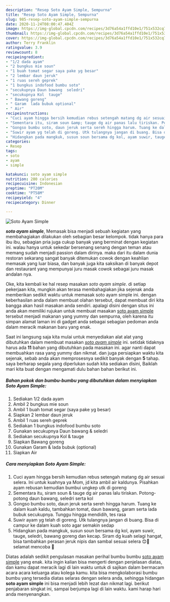 ```yaml
---
description: "Resep Soto Ayam Simple, Sempurna"
title: "Resep Soto Ayam Simple, Sempurna"
slug: 985-resep-soto-ayam-simple-sempurna
date: 2020-11-24T08:00:47.404Z
image: https://img-global.cpcdn.com/recipes/3d76a54a1ffd10e1/751x532cq70/soto-ayam-simple-foto-resep-utama.jpg
thumbnail: https://img-global.cpcdn.com/recipes/3d76a54a1ffd10e1/751x532cq70/soto-ayam-simple-foto-resep-utama.jpg
cover: https://img-global.cpcdn.com/recipes/3d76a54a1ffd10e1/751x532cq70/soto-ayam-simple-foto-resep-utama.jpg
author: Terry Franklin
ratingvalue: 3.9
reviewcount: 8
recipeingredient:
- "1/2 dada ayam"
- "2 bungkus mie soun"
- "1 buah tomat segar saya pake yg besar"
- "2 lembar daun jeruk"
- "1 ruas sereh geprek"
- "1 bungkus indofood bumbu soto"
- "secukupnya Daun bawang  seledri"
- "secukupnya Kol  tauge"
- " Bawang goreng"
- " Garam  lada bubuk optional"
- " Air"
recipeinstructions:
- "Cuci ayam hingga bersih kemudian rebus setengah matang dg air sesuai selera. Ini untuk kuahnya ya Mom, jd kita ambil air kaldunya. Pisahkan ayam rebusan kemudian bumbui ungkep utk di goreng"
- "Sementara itu, siram soun &amp; tauge dg air panas lalu tiriskan. Potong-potong daun bawang, seledri serta kol"
- "Gongso bumbu soto, daun jeruk serta sereh hingga harum. Tuang ke dalam kuah kaldu, tambahkan tomat, daun bawang, garam serta lada bubuk secukupnya. Tunggu hingga mendidih, tes rasa"
- "Suwir ayam yg telah di goreng. Utk tulangnya jangan di buang. Bisa di campur ke dalam kuah soto agar semakin sedap"
- "Hidangkan pada mangkuk, susun soun bersama dg kol, ayam suwir, tauge, seledri, bawang goreng dan kecap. Siram dg kuah selagi hangat, bisa tambahkan perasan jeruk nipis dan sambal sesuai selera 😊🤗 selamat mencoba 🙏"
categories:
- Resep
tags:
- soto
- ayam
- simple

katakunci: soto ayam simple 
nutrition: 280 calories
recipecuisine: Indonesian
preptime: "PT20M"
cooktime: "PT58M"
recipeyield: "4"
recipecategory: Dinner

---
```



![Soto Ayam Simple](https://img-global.cpcdn.com/recipes/3d76a54a1ffd10e1/751x532cq70/soto-ayam-simple-foto-resep-utama.jpg)

<b><i>soto ayam simple</i></b>, Memasak bisa menjadi sebuah kegiatan yang membahagiakan dilakukan oleh sebagian besar kelompok. tidak hanya para ibu ibu, sebagian pria juga cukup banyak yang berminat dengan kegiatan ini. walau hanya untuk sekedar bersenang senang dengan teman atau memang sudah menjadi passion dalam dirinya. maka dari itu dalam dunia restoran sekarang sangat banyak ditemukan cowok dengan keahlian memasak yang luar biasa, dan banyak juga kita saksikan di banyak depot dan restaurant yang mempunyai juru masak cowok sebagai juru masak andalan nya.



Oke, kita kembali ke hal resep masakan <i>soto ayam simple</i>. di setiap pekerjaan kita, mungkin akan terasa membahagiakan jika sejenak anda memberikan sedikit waktu untuk memasak soto ayam simple ini. dengan keberhasilan anda dalam membuat olahan tersebut, dapat membuat diri kita bangga akan hasil masakan anda sendiri. apalagi disini dengan situs ini anda akan memiliki rujukan untuk membuat masakan <u>soto ayam simple</u> tersebut menjadi makanan yang yummy dan sempurna, oleh karena itu simpan alamat laman ini di gadget anda sebagai sebagian pedoman anda dalam meracik makanan baru yang enak.


Saat ini langsung saja kita mulai untuk menyediakan alat alat yang dibutuhkan dalam membuat masakan <u><i>soto ayam simple</i></u> ini. setidak tidaknya harus ada <b>11</b> bahan yang dibutuhkan pada masakan ini. agar nanti dapat membuahkan rasa yang yummy dan nikmat. dan juga persiapkan waktu kita sejenak, sebab anda akan memprosesnya sedikit banyak dengan <b>5</b> tahap. saya berharap segala yang diperlukan sudah kita sediakan disini, Baiklah mari kita buat dengan mengamati dulu bahan bahan berikut ini.

<!--inarticleads1-->

##### Bahan pokok dan bumbu-bumbu yang dibutuhkan dalam menyiapkan Soto Ayam Simple:

1. Sediakan 1/2 dada ayam
1. Ambil 2 bungkus mie soun
1. Ambil 1 buah tomat segar (saya pake yg besar)
1. Siapkan 2 lembar daun jeruk
1. Ambil 1 ruas sereh geprek
1. Sediakan 1 bungkus indofood bumbu soto
1. Gunakan secukupnya Daun bawang &amp; seledri
1. Sediakan secukupnya Kol &amp; tauge
1. Siapkan  Bawang goreng
1. Gunakan  Garam &amp; lada bubuk (optional)
1. Siapkan  Air




<!--inarticleads2-->

##### Cara menyiapkan Soto Ayam Simple:

1. Cuci ayam hingga bersih kemudian rebus setengah matang dg air sesuai selera. Ini untuk kuahnya ya Mom, jd kita ambil air kaldunya. Pisahkan ayam rebusan kemudian bumbui ungkep utk di goreng
1. Sementara itu, siram soun &amp; tauge dg air panas lalu tiriskan. Potong-potong daun bawang, seledri serta kol
1. Gongso bumbu soto, daun jeruk serta sereh hingga harum. Tuang ke dalam kuah kaldu, tambahkan tomat, daun bawang, garam serta lada bubuk secukupnya. Tunggu hingga mendidih, tes rasa
1. Suwir ayam yg telah di goreng. Utk tulangnya jangan di buang. Bisa di campur ke dalam kuah soto agar semakin sedap
1. Hidangkan pada mangkuk, susun soun bersama dg kol, ayam suwir, tauge, seledri, bawang goreng dan kecap. Siram dg kuah selagi hangat, bisa tambahkan perasan jeruk nipis dan sambal sesuai selera 😊🤗 selamat mencoba 🙏




Diatas adalah sedikit pengulasan masakan perihal bumbu bumbu <u>soto ayam simple</u> yang enak. kita ingin kalian bisa mengerti dengan penjelasan diatas, dan kamu dapat meracik lagi di lain waktu untuk di sajikan dalam bermacam acara acara keluarga atau kolega kamu. kita bisa mengkolaborasi bumbu bumbu yang tersedia diatas selaras dengan selera anda, sehingga hidangan <b>soto ayam simple</b> ini bisa menjadi lebih lezat dan nikmat lagi. berikut penjabaran singkat ini, sampai berjumpa lagi di lain waktu. kami harap hari anda menyenangkan.
